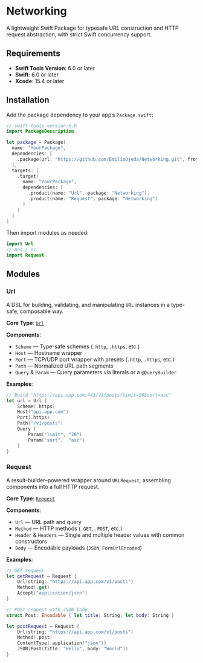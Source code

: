 # Networking

A lightweight Swift Package for typesafe URL construction and HTTP request abstraction, with strict Swift concurrency support.

## Requirements

+ **Swift Tools Version**: 6.0 or later
+ **Swift**: 6.0 or later
+ **Xcode**: 15.4 or later

## Installation

Add the package dependency to your app’s `Package.swift`:

```swift
// swift-tools-version:6.0
import PackageDescription

let package = Package(
  name: "YourPackage",
  dependencies: [
    .package(url: "https://github.com/EmilioOjeda/Networking.git", from: "0.0.0"),
  ],
  targets: [
    .target(
      name: "YourPackage",
      dependencies: [
        .product(name: "Url", package: "Networking"),
        .product(name: "Request", package: "Networking")
      ]
    )
  ]
)
```

Then import modules as needed:

```swift
import Url
// and / or
import Request
```

## Modules

### Url

A DSL for building, validating, and manipulating `URL` instances in a type-safe, composable way.

**Core Type**: [`Url`](Sources/Url/Url.swift)

**Components**:

+ `Scheme` ― Type-safe schemes (`.http`, `.https`, etc.)
+ `Host` ― Hostname wrapper
+ `Port` ― TCP/UDP port wrapper with presets (`.http`, `.https`, etc.)
+ `Path` ― Normalized URL path segments
+ `Query` & `Param` ― Query parameters via literals or a `@QueryBuilder`

**Examples**:

```swift
// Build "https://api.app.com:443/v1/posts?limit=20&sort=asc"
let url = Url {
    Scheme(.https)
    Host("api.app.com")
    Port(.https)
    Path("/v1/posts")
    Query {
        Param("limit", "20")
        Param("sort",  "asc")
    }
}
```

### Request

A result-builder–powered wrapper around `URLRequest`, assembling components into a full HTTP request.

**Core Type**: [`Request`](Sources/Request/Request.swift)

**Components**:

+ `Url` ― URL path and query
+ `Method` ― HTTP methods (`.GET`, `.POST`, etc.)
+ `Header` & `Headers` ― Single and multiple header values with common constructors
+ `Body` ― Encodable payloads (`JSON`, `FormUrlEncoded`)

**Examples**:

```swift
// GET request
let getRequest = Request {
    Url(string: "https://api.app.com/v1/posts")
    Method(.get)
    Accept("application/json")
}

// POST request with JSON body
struct Post: Encodable { let title: String; let body: String }

let postRequest = Request {
    Url(string: "https://api.app.com/v1/posts")
    Method(.post)
    ContentType(.application("json"))
    JSON(Post(title: "Hello", body: "World"))
}
```
